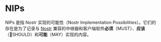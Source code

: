 # NIPs

NIPs 是指 Nostr 实现的可能性（Nostr Implementation Possibilities）。它们的存在是为了记录与 [Nostr](https://github.com/fiatjaf/nostr) 兼容的中继器和客户端软件**必须**（MUST）、**应该**（SHOULD）和**可能**（MAY）实现的内容。

